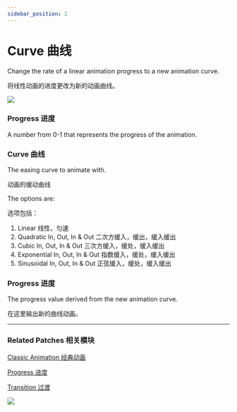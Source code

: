 ```yaml
---
sidebar_position: 2
---
```


# Curve 曲线

Change the rate of a linear animation progress to a new animation curve.

将线性动画的进度更改为新的动画曲线。

![](https://s3.us-west-2.amazonaws.com/secure.notion-static.com/97d5f63e-acef-4a06-b21d-89e9589a141f/Untitled.png?X-Amz-Algorithm=AWS4-HMAC-SHA256&X-Amz-Content-Sha256=UNSIGNED-PAYLOAD&X-Amz-Credential=AKIAT73L2G45EIPT3X45%2F20220602%2Fus-west-2%2Fs3%2Faws4_request&X-Amz-Date=20220602T152734Z&X-Amz-Expires=86400&X-Amz-Signature=6a91b6ebe3c8981fec39e5b519eb6a8e9a0e2c23897d7d797cdb651456ca965e&X-Amz-SignedHeaders=host&response-content-disposition=filename%20%3D%22Untitled.png%22&x-id=GetObject)

### Progress 进度

A number from 0-1 that represents the progress of the animation.

### Curve 曲线

The easing curve to animate with.

动画的缓动曲线

The options are:

选项包括：

1. Linear 线性，匀速
2. Quadratic In, Out, In & Out 二次方缓入，缓出，缓入缓出
3. Cubic In, Out, In & Out 三次方缓入，缓处，缓入缓出
4. Exponential In, Out, In & Out 指数缓入，缓处，缓入缓出
5. Sinusoidal In, Out, In & Out 正弦缓入，缓处，缓入缓出

### Progress 进度

The progress value derived from the new animation curve.

在这里输出新的曲线动画。

---

### Related Patches 相关模块

[Classic Animation 经典动画](./Classic%20Animation.md)

[Progress 进度](./../Utility/Progress.md)

[Transition 过渡](./../Utility/Transition.md)

![](https://s3.us-west-2.amazonaws.com/secure.notion-static.com/882725f1-768d-4e61-afc1-f7c06e2f2d13/Untitled.png?X-Amz-Algorithm=AWS4-HMAC-SHA256&X-Amz-Content-Sha256=UNSIGNED-PAYLOAD&X-Amz-Credential=AKIAT73L2G45EIPT3X45%2F20220602%2Fus-west-2%2Fs3%2Faws4_request&X-Amz-Date=20220602T152754Z&X-Amz-Expires=86400&X-Amz-Signature=4afc9b2ae656cc62739a3a82d89045bdc9ac373f3b14e12f41dc78e6ef5f28b5&X-Amz-SignedHeaders=host&response-content-disposition=filename%20%3D%22Untitled.png%22&x-id=GetObject)
